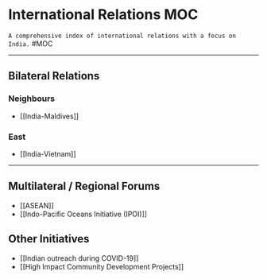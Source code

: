 # International Relations MOC
`A comprehensive index of international relations with a focus on India.` #MOC

---
## Bilateral Relations
### Neighbours
- [[India-Maldives]]

### East
- [[India-Vietnam]]

---
## Multilateral / Regional Forums
- [[ASEAN]]
- [[Indo-Pacific Oceans Initiative (IPOI)]]

## Other Initiatives
- [[Indian outreach during COVID-19]]
- [[High Impact Community Development Projects]]
